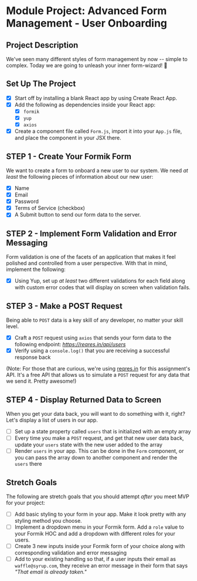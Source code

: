 # Module Project: Advanced Form Management - User Onboarding

## Project Description

We've seen many different styles of form management by now -- simple to complex. Today we are going to unleash your inner form-wizard! 🧙

## Set Up The Project

-   [x] Start off by installing a blank React app by using Create React App.
-   [x] Add the following as dependencies inside your React app:
    -   [x] `formik`
    -   [x] `yup`
    -   [x] `axios`
-   [x] Create a component file called `Form.js`, import it into your `App.js` file, and place the component in your JSX there.

## STEP 1 - Create Your Formik Form

We want to create a form to onboard a new user to our system. We need _at least_ the following pieces of information about our new user:

-   [x] Name
-   [x] Email
-   [x] Password
-   [x] Terms of Service (checkbox)
-   [x] A Submit button to send our form data to the server.

## STEP 2 - Implement Form Validation and Error Messaging

Form validation is one of the facets of an application that makes it feel polished and controlled from a user perspective. With that in mind, implement the following:

-   [x] Using Yup, set up _at least_ two different validations for each field along with custom error codes that will display on screen when validation fails.

## STEP 3 - Make a POST Request

Being able to `POST` data is a key skill of any developer, no matter your skill level.

-   [x] Craft a `POST` request using `axios` that sends your form data to the following endpoint: _<https://reqres.in/api/users>_
-   [x] Verify using a `console.log()` that you are receiving a successful response back

(Note: For those that are curious, we're using [reqres.in](https://reqres.in/) for this assignment's API. It's a free API that allows us to simulate a `POST` request for any data that we send it. Pretty awesome!)

## STEP 4 - Display Returned Data to Screen

When you get your data back, you will want to do something with it, right? Let's display a list of users in our app.

-   [ ] Set up a state property called `users` that is initialized with an empty array
-   [ ] Every time you make a `POST` request, and get that new user data back, update your `users` state with the new user added to the array
-   [ ] Render `users` in your app. This can be done in the `Form` component, or you can pass the array down to another component and render the `users` there

## Stretch Goals

The following are stretch goals that you should attempt _after_ you meet MVP for your project:

-   [ ] Add basic styling to your form in your app. Make it look pretty with any styling method you choose.
-   [ ] Implement a dropdown menu in your Formik form. Add a `role` value to your Formik HOC and add a dropdown with different roles for your users.
-   [ ] Create 3 new inputs inside your Formik form of your choice along with corresponding validation and error messaging
-   [ ] Add to your existing handling so that, if a user inputs their email as `waffle@syrup.com`, they receive an error message in their form that says _"That email is already taken."_
